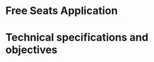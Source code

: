 # Free Seats Application

Technical specifications and objectives
=======================================

